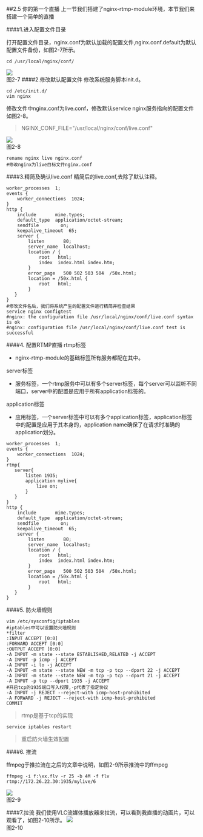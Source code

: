 ##2.5 你的第一个直播
上一节我们搭建了nginx-rtmp-module环境，本节我们来搭建一个简单的直播

####1.进入配置文件目录

打开配置文件目录，nginx.conf为默认加载的配置文件,nginx.conf.default为默认配置文件备份，如图2-7所示。
```
cd /usr/local/nginx/conf/
```
![](/assets/微信截图_20180122155958.png)  
图2-7
####2.修改默认配置文件
修改系统服务脚本init.d。
```
cd /etc/init.d/
vim nginx
``` 
修改文件中nginx.conf为live.conf，修改默认service nginx服务指向的配置文件如图2-8。

>NGINX_CONF_FILE="/usr/local/nginx/conf/live.conf" 


![](/assets/微信截图_20180122160811.png)  
图2-8
```
rename nginx live nginx.conf 
#修改nginx为live目标文件nginx.conf
```


####3.精简及确认live.conf
精简后的live.conf,去除了默认注释。
```
worker_processes  1;
events {
    worker_connections  1024;
}
http {
    include       mime.types;
    default_type  application/octet-stream;
    sendfile        on;
    keepalive_timeout  65;
    server {
        listen       80;
        server_name  localhost;
        location / {
            root   html;
            index  index.html index.htm;
        }
        error_page   500 502 503 504  /50x.html;
        location = /50x.html {
            root   html;
        }
   }
}
#修改文件名后，我们将系统产生的配置文件进行精简并检查结果
service nginx configtest
#nginx: the configuration file /usr/local/nginx/conf/live.conf syntax is ok
#nginx: configuration file /usr/local/nginx/conf/live.conf test is successful
```
####4. 配置RTMP直播
rtmp标签
- nginx-rtmp-module的基础标签所有服务都配在其中。

server标签
- 服务标签，一个rtmp服务中可以有多个server标签，每个server可以监听不同端口，server中的配置是应用于所有application标签的。

application标签
- 应用标签，一个server标签中可以有多个application标签，application标签中的配置是应用于其本身的，application name确保了在请求时准确的application划分。



```
worker_processes  1;
events {
    worker_connections  1024;
}
rtmp{
   server{
       listen 1935;
       application mylive{
           live on;
       }
   }
}
http {
    include       mime.types;
    default_type  application/octet-stream;
    sendfile        on;
    keepalive_timeout  65;
    server {
        listen       80;
        server_name  localhost;
        location / {
            root   html;
            index  index.html index.htm;
        }
        error_page   500 502 503 504  /50x.html;
        location = /50x.html {
            root   html;
        }
   }
}

```
####5. 防火墙规则
```
vim /etc/sysconfig/iptables
#iptables中可以设置防火墙规则 
*filter
:INPUT ACCEPT [0:0]
:FORWARD ACCEPT [0:0]
:OUTPUT ACCEPT [0:0]
-A INPUT -m state --state ESTABLISHED,RELATED -j ACCEPT
-A INPUT -p icmp -j ACCEPT
-A INPUT -i lo -j ACCEPT
-A INPUT -m state --state NEW -m tcp -p tcp --dport 22 -j ACCEPT
-A INPUT -m state --state NEW -m tcp -p tcp --dport 21 -j ACCEPT
-A INPUT -p tcp --dport 1935 -j ACCEPT 
#开启tcp的1935端口写入权限,-p代表了指定协议
-A INPUT -j REJECT --reject-with icmp-host-prohibited
-A FORWARD -j REJECT --reject-with icmp-host-prohibited
COMMIT

```
>rtmp是基于tcp的实现

```
service iptables restart
```
>重启防火墙生效配置 

####6. 推流

ffmpeg于推拉流在之后的文章中说明，如图2-9所示推流中的ffmpeg

```
ffmpeg -i f:\xx.flv -r 25 -b 4M -f flv rtmp://172.26.22.30:1935/mylive/6
``` 
![](/assets/微信截图_20180122165156.png)  
图2-9

####7.拉流
我们使用VLC流媒体播放器来拉流，可以看到我直播的动画片，可以观看了，如图2-10所示。
![](/assets/微信截图_20180122171123.png)  
图2-10


